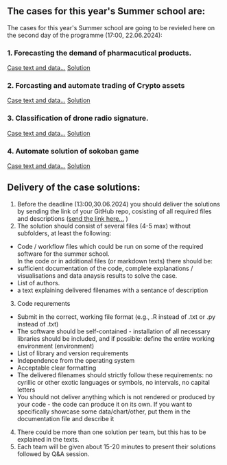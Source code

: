 ## The cases for this year's Summer school are:

The cases for this year's Summer school are going to be revieled here on the second day of the programme (17:00, 22.06.2024): 
 
### 1. Forecasting the demand of pharmacutical products.  

[Case text and data...](https://github.com/Marchev-Science/case-forecasting-pharmacutical-demand)
[Solution](cases/solution1/readme.md)

### 2. Forcasting and automate trading of Crypto assets  

[Case text and data...](https://github.com/Marchev-Science/case-crypto-trader)
[Solution](cases/solution2/readme.md)  

### 3. Classification of drone radio signature.     

[Case text and data...](https://github.com/Marchev-Science/case-drone-signature-classification)
[Solution](cases/solution3/readme.md)  

### 4. Automate solution of sokoban game       

[Case text and data...](https://github.com/mpSchrader/gym-sokoban)
[Solution](cases/solution4/readme.md)  



## Delivery of the case solutions:

1. Before the deadline (13:00,30.06.2024) you should deliver the solutions by sending the link of your GitHub repo, cosisting of all required files and descriptions ([send the link here...](https://forms.gle/3Gkw4rAErSFa4tFh8) )   
2. The solution should consist of several files (4-5 max) without subfolders, at least the following:  
* Code / workflow files which could be run on some of the required software for the summer school.  
In the code or in additional files (or markdown texts) there should be:  
* sufficient documentation of the code, complete explanations / visualisations and data anaysis results to solve the case.  
* List of authors.  
* a text explaining delivered filenames with a sentance of description  
3. Code requrements  
* Submit in the correct, working file format (e.g., .R instead of .txt or .py instead of .txt)  
* The software should be self-contained - installation of all necessary libraries should be included, and if possible: define the entire working environment (environment)  
* List of library and version requirements  
* Independence from the operating system  
* Acceptable clear formatting  
* The delivered filenames should strictly follow these requirements: no cyrillic or other exotic languages or symbols, no intervals, no capital letters  
* You should not deliver anything which is not rendered or produced by your code - the code can produce it on its own. If you want to specifically showcase some data/chart/other, put them in the documentation file and describe it  
4. There could be more than one solution per team, but this has to be explained in the texts.    
5. Each team will be given about 15-20 minutes to present their solutions followed by Q&A session.  




